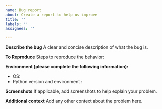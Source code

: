 ```yaml
---
name: Bug report
about: Create a report to help us improve
title: ''
labels: ''
assignees: ''

---
```


**Describe the bug**
A clear and concise description of what the bug is.

**To Reproduce**
Steps to reproduce the behavior:

**Environment (please complete the following information):**
 - OS: 
 - Python version and environment : 

**Screenshots**
If applicable, add screenshots to help explain your problem.

**Additional context**
Add any other context about the problem here.
